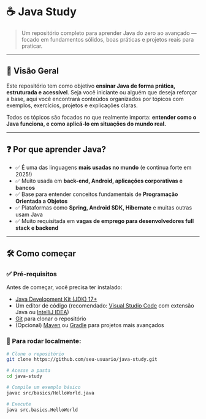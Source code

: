 # ☕ Java Study

> Um repositório completo para aprender Java do zero ao avançado — focado em fundamentos sólidos, boas práticas e projetos reais para praticar.

---

## 📌 Visão Geral

Este repositório tem como objetivo **ensinar Java de forma prática, estruturada e acessível**. Seja você iniciante ou alguém que deseja reforçar a base, aqui você encontrará conteúdos organizados por tópicos com exemplos, exercícios, projetos e explicações claras.

Todos os tópicos são focados no que realmente importa: **entender como o Java funciona, e como aplicá-lo em situações do mundo real.**

---

## ❓ Por que aprender Java?

- ✅ É uma das linguagens **mais usadas no mundo** (e continua forte em 2025!)
- ✅ Muito usada em **back-end, Android, aplicações corporativas e bancos**
- ✅ Base para entender conceitos fundamentais de **Programação Orientada a Objetos**
- ✅ Plataformas como **Spring, Android SDK, Hibernate** e muitas outras usam Java
- ✅ Muito requisitada em **vagas de emprego para desenvolvedores full stack e backend**

---

## 🛠️ Como começar

### ✅ Pré-requisitos

Antes de começar, você precisa ter instalado:

- [Java Development Kit (JDK) 17+](https://www.oracle.com/java/technologies/javase/jdk17-archive-downloads.html)
- Um editor de código (recomendado: [Visual Studio Code](https://code.visualstudio.com/) com extensão Java ou [IntelliJ IDEA](https://www.jetbrains.com/idea/))
- [Git](https://git-scm.com/) para clonar o repositório
- (Opcional) [Maven](https://maven.apache.org/) ou [Gradle](https://gradle.org/) para projetos mais avançados

### 🚀 Para rodar localmente:

```bash
# Clone o repositório
git clone https://github.com/seu-usuario/java-study.git

# Acesse a pasta
cd java-study

# Compile um exemplo básico
javac src/basics/HelloWorld.java

# Execute
java src.basics.HelloWorld